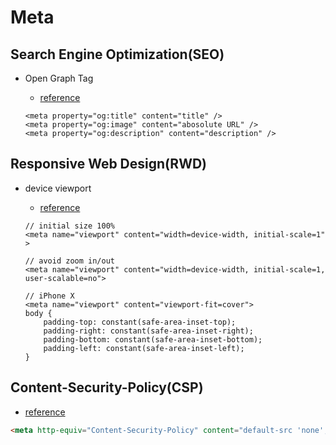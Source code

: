 # Meta

## Search Engine Optimization(SEO)

- Open Graph Tag

    - [reference](https://www.tpisoftware.com/tpu/articleDetails/1989)

    ```
    <meta property="og:title" content="title" />
    <meta property="og:image" content="abosolute URL" />
    <meta property="og:description" content="description" />
    ```


## Responsive Web Design(RWD)

* device viewport

    * [reference](./references/meta-viewport.html)
    
    ```
    // initial size 100%
    <meta name="viewport" content="width=device-width, initial-scale=1" >

    // avoid zoom in/out
    <meta name="viewport" content="width=device-width, initial-scale=1, user-scalable=no">

    // iPhone X
    <meta name="viewport" content="viewport-fit=cover">
    body {
        padding-top: constant(safe-area-inset-top);
        padding-right: constant(safe-area-inset-right);
        padding-bottom: constant(safe-area-inset-bottom);
        padding-left: constant(safe-area-inset-left);
    }
    ```

## Content-Security-Policy(CSP)

- [reference](https://hackmd.io/@Eotones/BkOX6u5kX)
```html
<meta http-equiv="Content-Security-Policy" content="default-src 'none'; img-src 'self' data:;">
```
